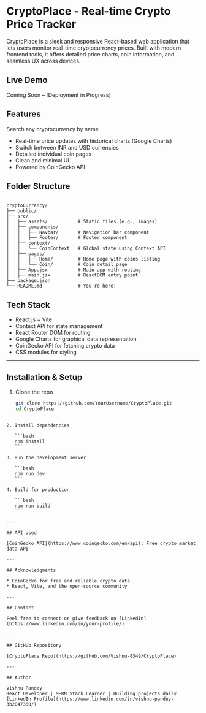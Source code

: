 # CryptoPlace - Real-time Crypto Price Tracker

CryptoPlace is a sleek and responsive React-based web application that lets users monitor real-time cryptocurrency prices. Built with modern frontend tools, it offers detailed price charts, coin information, and seamless UX across devices.

## Live Demo

Coming Soon – [Deployment in Progress]

## Features

 Search any cryptocurrency by name
- Real-time price updates with historical charts (Google Charts)
- Switch between INR and USD currencies
- Detailed individual coin pages
- Clean and minimal UI
- Powered by CoinGecko API

## Folder Structure

```

cryptoCurrency/
├── public/
├── src/
│   ├── assets/           # Static files (e.g., images)
│   ├── components/
│   │   ├── Navbar/       # Navigation bar component
│   │   ├── Footer/       # Footer component
│   ├── context/
│   │   └── CoinContext   # Global state using Context API
│   ├── pages/
│   │   ├── Home/         # Home page with coins listing
│   │   └── Coin/         # Coin detail page
│   ├── App.jsx           # Main app with routing
│   ├── main.jsx          # ReactDOM entry point
├── package.json
└── README.md             # You're here!

````

## Tech Stack

- React.js + Vite
- Context API for state management
- React Router DOM for routing
- Google Charts for graphical data representation
- CoinGecko API for fetching crypto data
- CSS modules for styling

---

## Installation & Setup

1. Clone the repo
   ```bash
   git clone https://github.com/YourUsername/CryptoPlace.git
   cd CryptoPlace
````

2. Install dependencies

   ```bash
   npm install
   ```

3. Run the development server

   ```bash
   npm run dev
   ```

4. Build for production

   ```bash
   npm run build
   ```

---

## API Used

[CoinGecko API](https://www.coingecko.com/en/api): Free crypto market data API

---

## Acknowledgments

* CoinGecko for free and reliable crypto data
* React, Vite, and the open-source community

---

## Contact

Feel free to connect or give feedback on [LinkedIn](https://www.linkedin.com/in/your-profile/)

---

## GitHub Repository

[CryptoPlace Repo](https://github.com/Vishnu-8349/CryptoPlace)

---

## Author

Vishnu Pandey
React Developer | MERN Stack Learner | Building projects daily
[LinkedIn Profile](https://www.linkedin.com/in/vishnu-pandey-3b2047360/)

````



